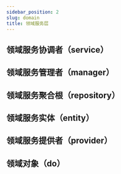 ```yaml
---
sidebar_position: 2
slug: domain
title: 领域服务层
---
```


## 领域服务协调者（service）
## 领域服务管理者（manager）
## 领域服务聚合根（repository）
## 领域服务实体（entity）
## 领域服务提供者（provider）
## 领域对象（do）
